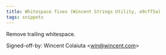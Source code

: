 ```yaml
---
title: Whitespace fixes (Wincent Strings Utility, e9cff5a)
tags: snippets
---
```


Remove trailing whitespace.

Signed-off-by: Wincent Colaiuta &lt;win@wincent.com&gt;
